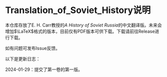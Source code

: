 # Translation_of_Soviet_History说明

本仓库存放了E. H. Carr教授的*A History of Soviet Russia*的中文翻译版。未来会增加$\LaTeX$格式的版本，目前仅有PDF版本可供下载。下载请前往Release进行下载。

如有问题可发布Issue反馈。

以下是更新日志：

2024-01-29：提交了第一卷的第一版。
